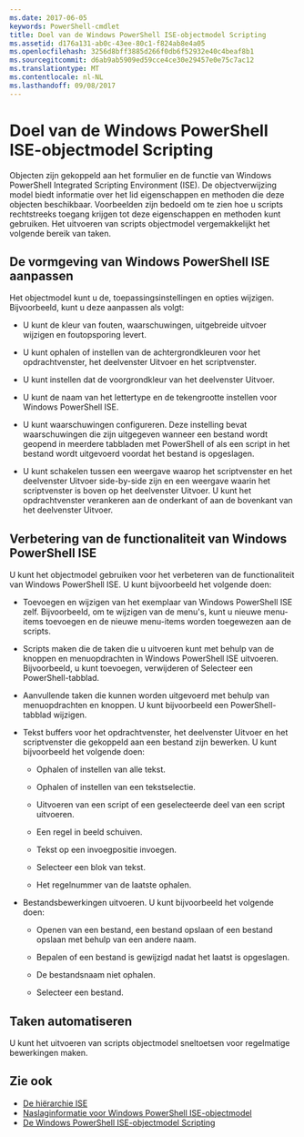 ```yaml
---
ms.date: 2017-06-05
keywords: PowerShell-cmdlet
title: Doel van de Windows PowerShell ISE-objectmodel Scripting
ms.assetid: d176a131-ab0c-43ee-80c1-f824ab8e4a05
ms.openlocfilehash: 3256d8bff3885d266f0db6f52932e40c4beaf8b1
ms.sourcegitcommit: d6ab9ab5909ed59cce4ce30e29457e0e75c7ac12
ms.translationtype: MT
ms.contentlocale: nl-NL
ms.lasthandoff: 09/08/2017
---
```

# <a name="purpose-of-the-windows-powershell-ise-scripting-object-model"></a>Doel van de Windows PowerShell ISE-objectmodel Scripting
  Objecten zijn gekoppeld aan het formulier en de functie van Windows PowerShell Integrated Scripting Environment (ISE). De objectverwijzing model biedt informatie over het lid eigenschappen en methoden die deze objecten beschikbaar. Voorbeelden zijn bedoeld om te zien hoe u scripts rechtstreeks toegang krijgen tot deze eigenschappen en methoden kunt gebruiken. Het uitvoeren van scripts objectmodel vergemakkelijkt het volgende bereik van taken.

## <a name="customizing-the-appearance-of-windows-powershell-ise"></a>De vormgeving van Windows PowerShell ISE aanpassen
 Het objectmodel kunt u de, toepassingsinstellingen en opties wijzigen. Bijvoorbeeld, kunt u deze aanpassen als volgt:

- U kunt de kleur van fouten, waarschuwingen, uitgebreide uitvoer wijzigen en foutopsporing levert.

- U kunt ophalen of instellen van de achtergrondkleuren voor het opdrachtvenster, het deelvenster Uitvoer en het scriptvenster.

- U kunt instellen dat de voorgrondkleur van het deelvenster Uitvoer.

- U kunt de naam van het lettertype en de tekengrootte instellen voor Windows PowerShell ISE.

- U kunt waarschuwingen configureren. Deze instelling bevat waarschuwingen die zijn uitgegeven wanneer een bestand wordt geopend in meerdere tabbladen met PowerShell of als een script in het bestand wordt uitgevoerd voordat het bestand is opgeslagen.

- U kunt schakelen tussen een weergave waarop het scriptvenster en het deelvenster Uitvoer side-by-side zijn en een weergave waarin het scriptvenster is boven op het deelvenster Uitvoer. U kunt het opdrachtvenster verankeren aan de onderkant of aan de bovenkant van het deelvenster Uitvoer.

## <a name="enhancing-the-functionality-of-windows-powershell-ise"></a>Verbetering van de functionaliteit van Windows PowerShell ISE
 U kunt het objectmodel gebruiken voor het verbeteren van de functionaliteit van Windows PowerShell ISE. U kunt bijvoorbeeld het volgende doen:

- Toevoegen en wijzigen van het exemplaar van Windows PowerShell ISE zelf. Bijvoorbeeld, om te wijzigen van de menu's, kunt u nieuwe menu-items toevoegen en de nieuwe menu-items worden toegewezen aan de scripts.

- Scripts maken die de taken die u uitvoeren kunt met behulp van de knoppen en menuopdrachten in Windows PowerShell ISE uitvoeren. Bijvoorbeeld, u kunt toevoegen, verwijderen of Selecteer een PowerShell-tabblad.

- Aanvullende taken die kunnen worden uitgevoerd met behulp van menuopdrachten en knoppen. U kunt bijvoorbeeld een PowerShell-tabblad wijzigen.

- Tekst buffers voor het opdrachtvenster, het deelvenster Uitvoer en het scriptvenster die gekoppeld aan een bestand zijn bewerken. U kunt bijvoorbeeld het volgende doen:

    -   Ophalen of instellen van alle tekst.

    -   Ophalen of instellen van een tekstselectie.

    -   Uitvoeren van een script of een geselecteerde deel van een script uitvoeren.

    -   Een regel in beeld schuiven.

    -   Tekst op een invoegpositie invoegen.

    -   Selecteer een blok van tekst.

    -   Het regelnummer van de laatste ophalen.

- Bestandsbewerkingen uitvoeren. U kunt bijvoorbeeld het volgende doen:

    -   Openen van een bestand, een bestand opslaan of een bestand opslaan met behulp van een andere naam.

    -   Bepalen of een bestand is gewijzigd nadat het laatst is opgeslagen.

    -   De bestandsnaam niet ophalen.

    -   Selecteer een bestand.

## <a name="automating-tasks"></a>Taken automatiseren
 U kunt het uitvoeren van scripts objectmodel sneltoetsen voor regelmatige bewerkingen maken.

## <a name="see-also"></a>Zie ook
- [De hiërarchie ISE](The-ISE-Object-Model-Hierarchy.md) 
- [Naslaginformatie voor Windows PowerShell ISE-objectmodel](Windows-PowerShell-ISE-Object-Model-Reference.md) 
- [De Windows PowerShell ISE-objectmodel Scripting](The-Windows-PowerShell-ISE-Scripting-Object-Model.md)

  
